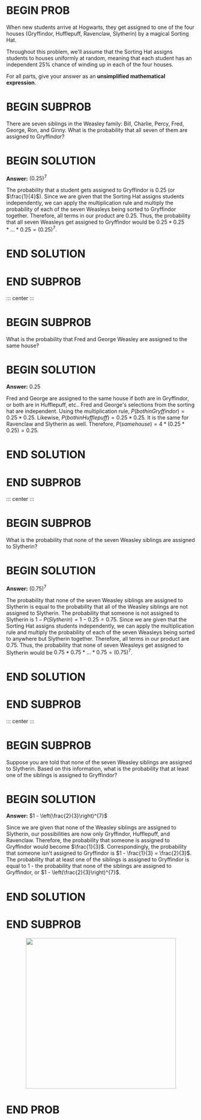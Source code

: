 # BEGIN PROB

When new students arrive
at Hogwarts, they get assigned to one of the four houses (Gryffindor,
Hufflepuff, Ravenclaw, Slytherin) by a magical Sorting Hat.

Throughout this problem, we'll assume that the Sorting Hat assigns
students to houses uniformly at random, meaning that each student has an
independent 25% chance of winding up in each of the four houses.

For all parts, give your answer as an **unsimplified mathematical
expression**.

# BEGIN SUBPROB

There are seven siblings in the Weasley family: Bill, Charlie, Percy,
Fred, George, Ron, and Ginny. What is the probability that all seven of
them are assigned to Gryffindor?

# BEGIN SOLUTION

**Answer:** $\left(0.25\right)^{7}$

The probability that a student gets assigned to Gryffindor is 0.25 (or $\frac{1}{4}$). Since we are given that the Sorting Hat assigns students independently, we can apply the multiplication rule and multiply the probability of each of the seven Weasleys being sorted to Gryffindor together. Therefore, all terms in our product are 0.25. Thus, the probability that all seven Weasleys get assigned to Gryffindor would be $0.25 * 0.25 * \ldots * 0.25 = \left(0.25\right)^{7}$.

# END SOLUTION

# END SUBPROB

::: center
:::

# BEGIN SUBPROB

What is the probability that Fred and George Weasley are assigned to the
same house?

# BEGIN SOLUTION

**Answer:** 0.25

Fred and George are assigned to the same house if both are in Gryffindor, or both are in Hufflepuff, etc.. Fred and George's selections from the sorting hat are independent. Using the multiplication rule, $P(both in Gryffindor) = 0.25 * 0.25$. Likewise, $P(both in Hufflepuff) = 0.25 * 0.25$. It is the same for Ravenclaw and Slytherin as well. Therefore, $P(same house) = 4 * (0.25 * 0.25) = 0.25$.

# END SOLUTION

# END SUBPROB

::: center
:::

# BEGIN SUBPROB

What is the probability that none of the seven Weasley siblings are
assigned to Slytherin?

# BEGIN SOLUTION

**Answer:** $\left(0.75\right)^{7}$

The probability that none of the seven Weasley siblings are assigned to Slytherin is equal to the probability that all of the Weasley siblings are not assigned to Slytherin. The probability that someone is not assigned to Slytherin is $1 - P(Slytherin) = 1 - 0.25 = 0.75$. Since we are given that the Sorting Hat assigns students independently, we can apply the multiplication rule and multiply the probability of each of the seven Weasleys being sorted to anywhere but Slytherin together. Therefore, all terms in our product are 0.75. Thus, the probability that none of seven Weasleys get assigned to Slytherin would be $0.75 * 0.75 * \ldots * 0.75 = \left(0.75\right)^{7}$.

# END SOLUTION

# END SUBPROB

::: center
:::

# BEGIN SUBPROB

Suppose you are told that none of the seven Weasley siblings are assigned
to Slytherin. Based on this information, what is the probability that at
least one of the siblings is assigned to Gryffindor?

# BEGIN SOLUTION

**Answer:** $1 - \left(\frac{2}{3}\right)^{7}$

Since we are given that none of the Weasley siblings are assigned to Slytherin, our possibilities are now only Gryffindor, Hufflepuff, and Ravenclaw. Therefore, the probability that someone is assigned to Gryffindor would become $\frac{1}{3}$. Correspondingly, the probability that someone isn't assigned to Gryffindor is $1 - \frac{1}{3} = \frac{2}{3}$.
The probability that at least one of the siblings is assigned to Gryffindor is equal to 1 - the probability that none of the siblings are assigned to Gryffindor, or $1 - \left(\frac{2}{3}\right)^{7}$.

# END SOLUTION

# END SUBPROB

<center><img src='../assets/images/wi25-final/hat.jpg' width=400></center>

# END PROB
